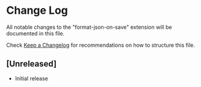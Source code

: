 # Change Log

All notable changes to the "format-json-on-save" extension will be documented in this file.

Check [Keep a Changelog](http://keepachangelog.com/) for recommendations on how to structure this file.

## [Unreleased]

- Initial release